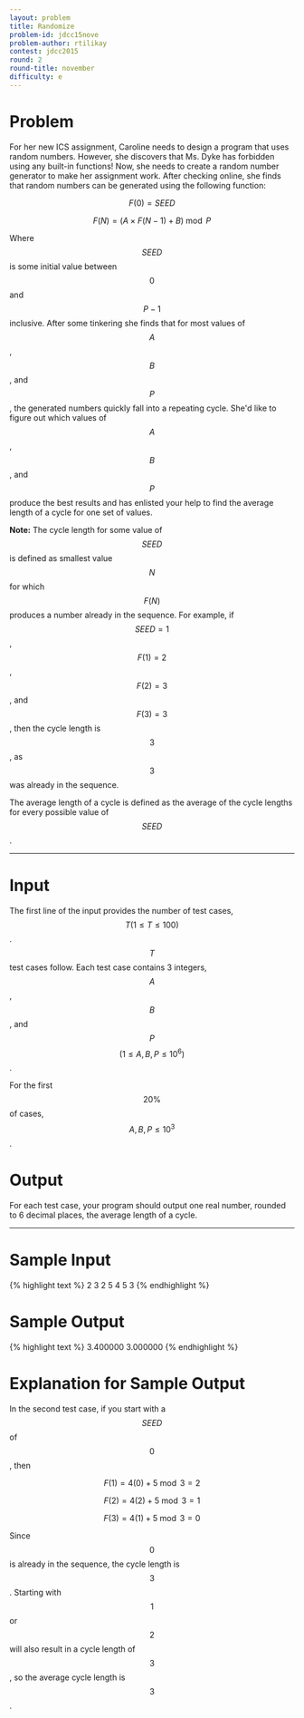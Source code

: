 ```yaml
---
layout: problem
title: Randomize
problem-id: jdcc15nove
problem-author: rtilikay
contest: jdcc2015
round: 2
round-title: november
difficulty: e
---
```


# Problem
For her new ICS assignment, Caroline needs to design a program that uses random numbers. However, she discovers that Ms. Dyke has forbidden using any built-in functions! Now, she needs to create a random number generator to make her assignment work. After checking online, she finds that random numbers can be generated using the following function:

$$F(0) = SEED$$

$$F(N) = (A \times F(N−1) + B) \bmod P$$

Where $$SEED$$ is some initial value between $$0$$ and $$P-1$$ inclusive. After some tinkering she finds that for most values of $$A$$, $$B$$, and $$P$$, the generated numbers quickly fall into a repeating cycle. She'd like to figure out which values of $$A$$, $$B$$, and $$P$$ produce the best results and has enlisted your help to find the average length of a cycle for one set of values.

**Note:** The cycle length for some value of $$SEED$$ is defined as smallest value $$N$$ for which $$F(N)$$ produces a number already in the sequence. For example, if $$SEED=1$$, $$F(1)=2$$, $$F(2)=3$$, and $$F(3)=3$$, then the cycle length is $$3$$, as $$3$$ was already in the sequence.

The average length of a cycle is defined as the average of the cycle lengths for every possible value of $$SEED$$.

---

# Input
The first line of the input provides the number of test cases, $$T (1 \leq T \leq 100)$$. $$T$$ test cases follow. Each test case contains 3 integers, $$A$$, $$B$$, and $$P$$ $$(1 \leq A,B,P \leq 10^6)$$.

For the first $$20\%$$ of cases, $$A,B,P \leq 10^3$$.

# Output
For each test case, your program should output one real number, rounded to 6 decimal places, the average length of a cycle.

---

# Sample Input
{% highlight text %}
2
3 2 5
4 5 3
{% endhighlight %}

# Sample Output
{% highlight text %}
3.400000
3.000000
{% endhighlight %}

# Explanation for Sample Output
In the second test case, if you start with a $$SEED$$ of $$0$$, then

$$F(1) = 4(0) + 5 \bmod 3 = 2 $$

$$F(2) = 4(2) + 5 \bmod 3 = 1 $$

$$F(3) = 4(1) + 5 \bmod 3 = 0 $$

Since $$0$$ is already in the sequence, the cycle length is $$3$$. Starting with $$1$$ or $$2$$ will also result in a cycle length of $$3$$, so the average cycle length is $$3$$.
